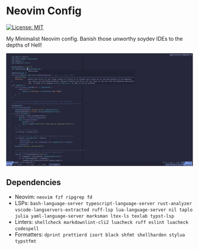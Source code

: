 # Neovim Config

[![License: MIT](https://img.shields.io/badge/License-MIT-yellow.svg)](https://opensource.org/licenses/MIT)

My Minimalist Neovim config.
Banish those unworthy soydev IDEs to the depths of Hell!

![Screenshot](./screenshot.jpg)

## Dependencies

- Neovim: `neovim fzf ripgrep fd`
- LSPs: `bash-language-server typescript-language-server rust-analyzer vscode-langservers-extracted ruff-lsp lua-language-server nil taplo julia yaml-language-server marksman ltex-ls texlab typst-lsp`
- Linters: `shellcheck markdownlint-cli2 luacheck ruff eslint luacheck codespell`
- Formatters: `dprint prettierd isort black shfmt shellharden stylua typstfmt`
